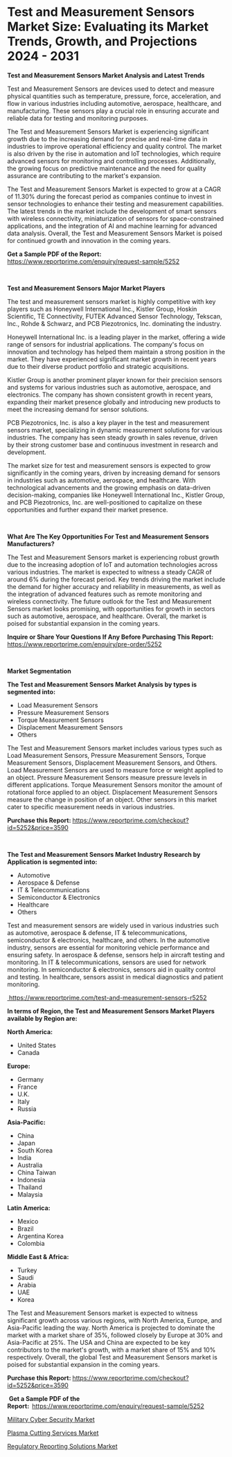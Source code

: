 <p><h1>Test and Measurement Sensors Market Size: Evaluating its Market Trends, Growth, and Projections 2024 - 2031</h1></p><p><strong>Test and Measurement Sensors Market Analysis and Latest Trends</strong></p>
<p><p>Test and Measurement Sensors are devices used to detect and measure physical quantities such as temperature, pressure, force, acceleration, and flow in various industries including automotive, aerospace, healthcare, and manufacturing. These sensors play a crucial role in ensuring accurate and reliable data for testing and monitoring purposes.</p><p>The Test and Measurement Sensors Market is experiencing significant growth due to the increasing demand for precise and real-time data in industries to improve operational efficiency and quality control. The market is also driven by the rise in automation and IoT technologies, which require advanced sensors for monitoring and controlling processes. Additionally, the growing focus on predictive maintenance and the need for quality assurance are contributing to the market's expansion.</p><p>The Test and Measurement Sensors Market is expected to grow at a CAGR of 11.30% during the forecast period as companies continue to invest in sensor technologies to enhance their testing and measurement capabilities. The latest trends in the market include the development of smart sensors with wireless connectivity, miniaturization of sensors for space-constrained applications, and the integration of AI and machine learning for advanced data analysis. Overall, the Test and Measurement Sensors Market is poised for continued growth and innovation in the coming years.</p></p>
<p><strong>Get a Sample PDF of the Report:&nbsp;</strong> <a href="https://www.reportprime.com/enquiry/request-sample/5252">https://www.reportprime.com/enquiry/request-sample/5252</a></p>
<p>&nbsp;</p>
<p><strong>Test and Measurement Sensors Major Market Players</strong></p>
<p><p>The test and measurement sensors market is highly competitive with key players such as Honeywell International Inc., Kistler Group, Hoskin Scientific, TE Connectivity, FUTEK Advanced Sensor Technology, Tekscan, Inc., Rohde & Schwarz, and PCB Piezotronics, Inc. dominating the industry.</p><p>Honeywell International Inc. is a leading player in the market, offering a wide range of sensors for industrial applications. The company's focus on innovation and technology has helped them maintain a strong position in the market. They have experienced significant market growth in recent years due to their diverse product portfolio and strategic acquisitions.</p><p>Kistler Group is another prominent player known for their precision sensors and systems for various industries such as automotive, aerospace, and electronics. The company has shown consistent growth in recent years, expanding their market presence globally and introducing new products to meet the increasing demand for sensor solutions.</p><p>PCB Piezotronics, Inc. is also a key player in the test and measurement sensors market, specializing in dynamic measurement solutions for various industries. The company has seen steady growth in sales revenue, driven by their strong customer base and continuous investment in research and development.</p><p>The market size for test and measurement sensors is expected to grow significantly in the coming years, driven by increasing demand for sensors in industries such as automotive, aerospace, and healthcare. With technological advancements and the growing emphasis on data-driven decision-making, companies like Honeywell International Inc., Kistler Group, and PCB Piezotronics, Inc. are well-positioned to capitalize on these opportunities and further expand their market presence.</p></p>
<p>&nbsp;</p>
<p><strong>What Are The Key Opportunities For Test and Measurement Sensors Manufacturers?</strong></p>
<p><p>The Test and Measurement Sensors market is experiencing robust growth due to the increasing adoption of IoT and automation technologies across various industries. The market is expected to witness a steady CAGR of around 6% during the forecast period. Key trends driving the market include the demand for higher accuracy and reliability in measurements, as well as the integration of advanced features such as remote monitoring and wireless connectivity. The future outlook for the Test and Measurement Sensors market looks promising, with opportunities for growth in sectors such as automotive, aerospace, and healthcare. Overall, the market is poised for substantial expansion in the coming years.</p></p>
<p><strong>Inquire or Share Your Questions If Any Before Purchasing This Report:</strong> <a href="https://www.reportprime.com/enquiry/pre-order/5252">https://www.reportprime.com/enquiry/pre-order/5252</a></p>
<p>&nbsp;</p>
<p><strong>Market Segmentation</strong></p>
<p><strong>The Test and Measurement Sensors Market Analysis by types is segmented into:</strong></p>
<p><ul><li>Load Measurement Sensors</li><li>Pressure Measurement Sensors</li><li>Torque Measurement Sensors</li><li>Displacement Measurement Sensors</li><li>Others</li></ul></p>
<p><p>The Test and Measurement Sensors market includes various types such as Load Measurement Sensors, Pressure Measurement Sensors, Torque Measurement Sensors, Displacement Measurement Sensors, and Others. Load Measurement Sensors are used to measure force or weight applied to an object. Pressure Measurement Sensors measure pressure levels in different applications. Torque Measurement Sensors monitor the amount of rotational force applied to an object. Displacement Measurement Sensors measure the change in position of an object. Other sensors in this market cater to specific measurement needs in various industries.</p></p>
<p><strong>Purchase this Report:&nbsp;</strong><a href="https://www.reportprime.com/checkout?id=5252&price=3590">https://www.reportprime.com/checkout?id=5252&price=3590</a></p>
<p>&nbsp;</p>
<p><strong>The Test and Measurement Sensors Market Industry Research by Application is segmented into:</strong></p>
<p><ul><li>Automotive</li><li>Aerospace & Defense</li><li>IT & Telecommunications</li><li>Semiconductor & Electronics</li><li>Healthcare</li><li>Others</li></ul></p>
<p><p>Test and measurement sensors are widely used in various industries such as automotive, aerospace & defense, IT & telecommunications, semiconductor & electronics, healthcare, and others. In the automotive industry, sensors are essential for monitoring vehicle performance and ensuring safety. In aerospace & defense, sensors help in aircraft testing and monitoring. In IT & telecommunications, sensors are used for network monitoring. In semiconductor & electronics, sensors aid in quality control and testing. In healthcare, sensors assist in medical diagnostics and patient monitoring.</p></p>
<p><a href="https://www.reportprime.com/test-and-measurement-sensors-r5252">&nbsp;https://www.reportprime.com/test-and-measurement-sensors-r5252</a></p>
<p><strong>In terms of Region, the Test and Measurement Sensors Market Players available by Region are:</strong></p>
<p>
    <p> <strong> North America: </strong>
        <ul>
            <li>United States</li>
            <li>Canada</li>
        </ul>
        </p> 
    <p> <strong> Europe: </strong>
        <ul>
            <li>Germany</li>
            <li>France</li>
            <li>U.K.</li>
            <li>Italy</li>
            <li>Russia</li>
        </ul>
        </p> 
    <p> <strong> Asia-Pacific: </strong>
        <ul>
            <li>China</li>
            <li>Japan</li>
            <li>South Korea</li>
            <li>India</li>
            <li>Australia</li>
            <li>China Taiwan</li>
            <li>Indonesia</li>
            <li>Thailand</li>
            <li>Malaysia</li>
        </ul>
        </p> 
    <p> <strong> Latin America: </strong>
        <ul>
            <li>Mexico</li>
            <li>Brazil</li>
            <li>Argentina Korea</li>
            <li>Colombia</li>
        </ul>
        </p> 
    <p> <strong> Middle East & Africa: </strong>
        <ul>
            <li>Turkey</li>
            <li>Saudi</li>
            <li>Arabia</li>
            <li>UAE</li>
            <li>Korea</li>
        </ul>
    </p>
    </p>
<p><p>The Test and Measurement Sensors market is expected to witness significant growth across various regions, with North America, Europe, and Asia-Pacific leading the way. North America is projected to dominate the market with a market share of 35%, followed closely by Europe at 30% and Asia-Pacific at 25%. The USA and China are expected to be key contributors to the market's growth, with a market share of 15% and 10% respectively. Overall, the global Test and Measurement Sensors market is poised for substantial expansion in the coming years.</p></p>
<p><strong>Purchase this Report: </strong><a href="https://www.reportprime.com/checkout?id=5252&price=3590">https://www.reportprime.com/checkout?id=5252&price=3590</a></p>
<p>&nbsp;<strong>Get a Sample PDF of the Report:&nbsp;&nbsp;</strong><a href="https://www.reportprime.com/enquiry/request-sample/5252">https://www.reportprime.com/enquiry/request-sample/5252</a></p>
<p><strong></strong></p>
<p><p><a href="https://www.linkedin.com/pulse/military-cyber-security-market-size-outlook-forecast-2024-fugde">Military Cyber Security Market</a></p><p><a href="https://www.linkedin.com/pulse/plasma-cutting-services-market-insights-cagr-trends-growth-jezxe">Plasma Cutting Services Market</a></p><p><a href="https://www.linkedin.com/pulse/regulatory-reporting-solutions-market-size-reveals-best-marketing-nrsre">Regulatory Reporting Solutions Market</a></p></p>